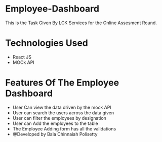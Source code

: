 # Employee-Dashboard
This is the Task Given By LCK Services for the Online Assesment Round.

# Technologies Used
- React JS
- MOCk API

# Features Of The Employee Dashboard
- User Can view the data driven by the mock API
- User can search the users across the data given
- User can filter the employees by designation
- User can Add the employees to the table
- The Employee Adding form has all the validations
- @Developed by Bala Chinnaiah Polisetty
